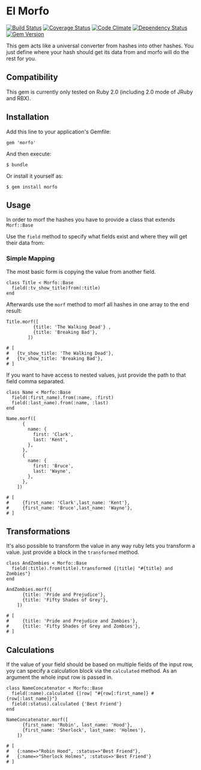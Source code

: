 # El Morfo

[![Build Status](https://travis-ci.org/leifg/morfo.png?branch=master)](https://travis-ci.org/leifg/morfo) [![Coverage Status](https://coveralls.io/repos/leifg/morfo/badge.png?branch=master)](https://coveralls.io/r/leifg/morfo) [![Code Climate](https://codeclimate.com/github/leifg/morfo.png)](https://codeclimate.com/github/leifg/morfo) [![Dependency Status](https://gemnasium.com/leifg/morfo.png)](https://gemnasium.com/leifg/morfo) [![Gem Version](https://badge.fury.io/rb/morfo.png)](http://badge.fury.io/rb/morfo)

This gem acts like a universal converter from hashes into other hashes. You just define where your hash should get its data from and morfo will do the rest for you.

## Compatibility

This gem is currently only tested on Ruby 2.0 (including 2.0 mode of JRuby and RBX).

## Installation

Add this line to your application's Gemfile:

    gem 'morfo'

And then execute:

    $ bundle

Or install it yourself as:

    $ gem install morfo

## Usage

In order to morf the hashes you have to provide a class that extends `Morf::Base`

Use the `field` method to specify what fields exist and where they will get their data from:

### Simple Mapping

The most basic form is copying the value from another field.

    class Title < Morfo::Base
      field(:tv_show_title)from(:title)
    end

Afterwards use the `morf` method to morf all hashes in one array to the end result:

    Title.morf([
              {title: 'The Walking Dead'} ,
              {title: 'Breaking Bad'},
            ])

    # [
    #   {tv_show_title: 'The Walking Dead'},
    #   {tv_show_title: 'Breaking Bad'},
    # ]

If you want to have access to nested values, just provide the path to that field comma separated.


    class Name < Morfo::Base
      field(:first_name).from(:name, :first)
      field(:last_name).from(:name, :last)
    end

    Name.morf([
          {
            name: {
              first: 'Clark',
              last: 'Kent',
            },
          },
          {
            name: {
              first: 'Bruce',
              last: 'Wayne',
            },
          },
        ])

    # [
    #     {first_name: 'Clark',last_name: 'Kent'},
    #     {first_name: 'Bruce',last_name: 'Wayne'},
    # ]

## Transformations

It's also possible to transform the value in any way ruby lets you transform a value. just provide a block in the `transformed` method.

    class AndZombies < Morfo::Base
      field(:title).from(title).transformed {|title| "#{title} and Zombies"}
    end

    AndZombies.morf([
          {title: 'Pride and Prejudice'},
          {title: 'Fifty Shades of Grey'},
        ])

    # [
    #     {title: 'Pride and Prejudice and Zombies'},
    #     {title: 'Fifty Shades of Grey and Zombies'},
    # ]

## Calculations

If the value of your field should be based on multiple fields of the input row, yoy can specify a calculation block via the `calculated` method. As an argument the whole input row is passed in.

    class NameConcatenator < Morfo::Base
      field(:name).calculated {|row| "#{row[:first_name]} #{row[:last_name]}"}
      field(:status).calculated {'Best Friend'}
    end

    NameConcatenator.morf([
          {first_name: 'Robin', last_name: 'Hood'},
          {first_name: 'Sherlock', last_name: 'Holmes'},
        ])

    # [
    #   {:name=>"Robin Hood", :status=>"Best Friend"},
    #   {:name=>"Sherlock Holmes", :status=>'Best Friend'}
    # ]
